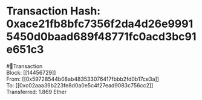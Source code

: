 
Transaction Hash: 0xace21fb8bfc7356f2da4d26e99915450d0baad689f48771fc0acd3bc91e651c3
====================================================================================
  
#💸Transaction  
Block: [[14456729]]  
From: [[0x59728544b08ab483533076417fbbb2fd0b17ce3a]]  
To: [[0xc02aaa39b223fe8d0a0e5c4f27ead9083c756cc2]]  
Transferred: 1.869 Ether